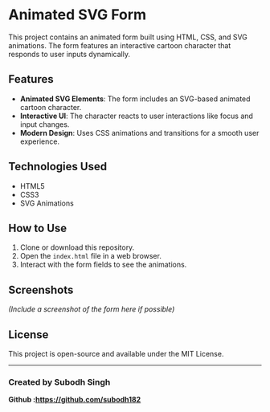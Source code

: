 # Animated SVG Form

This project contains an animated form built using HTML, CSS, and SVG animations. The form features an interactive cartoon character that responds to user inputs dynamically.

## Features

- **Animated SVG Elements**: The form includes an SVG-based animated cartoon character.
- **Interactive UI**: The character reacts to user interactions like focus and input changes.
- **Modern Design**: Uses CSS animations and transitions for a smooth user experience.

## Technologies Used

- HTML5
- CSS3
- SVG Animations

## How to Use

1. Clone or download this repository.
2. Open the `index.html` file in a web browser.
3. Interact with the form fields to see the animations.

## Screenshots

*(Include a screenshot of the form here if possible)*

## License

This project is open-source and available under the MIT License.

---

### Created by **Subodh Singh**

**Github :https://github.com/subodh182**
